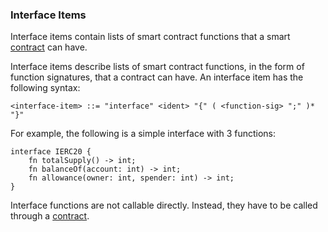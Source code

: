 ### Interface Items

Interface items contain lists of smart contract functions that a smart [contract](./contracts.md) can have.

Interface items describe lists of smart contract functions, in the form of function signatures, that a contract can have. An interface item has the following syntax:

```bnf
<interface-item> ::= "interface" <ident> "{" ( <function-sig> ";" )* "}"
```

For example, the following is a simple interface with 3 functions:

```yurt
interface IERC20 {
    fn totalSupply() -> int;
    fn balanceOf(account: int) -> int;
    fn allowance(owner: int, spender: int) -> int;
}
```

Interface functions are not callable directly. Instead, they have to be called through a [contract](./contracts.md).
